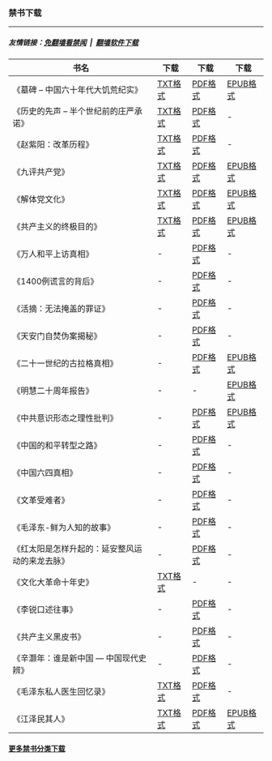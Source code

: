 ### 禁书下载

---
##### 友情链接：[免翻墙看禁闻](https://github.com/gfw-breaker/banned-news3) &nbsp;|&nbsp; [翻墙软件下载](https://github.com/gfw-breaker/nogfw)

| 书名 | 下载 | 下载 | 下载 |
|---|---|---|---|
| 《墓碑 – 中国六十年代大饥荒纪实》 | [TXT格式](http://192.248.146.163:10000/videos/books/grave-stone.txt) | [PDF格式](http://192.248.146.163:10000/videos/books/grave-stone.pdf) | [EPUB格式](http://192.248.146.163:10000/videos/books/grave-stone.epub) |
| 《历史的先声 – 半个世纪前的庄严承诺》 | [TXT格式](http://192.248.146.163:10000/videos/books/lsxs.txt) | [PDF格式](http://192.248.146.163:10000/videos/books/lsxs.pdf) | - |
| 《赵紫阳：改革历程》 | [TXT格式](http://192.248.146.163:10000/videos/books/zzy_gglc.txt) | [PDF格式](http://192.248.146.163:10000/videos/books/zzy_gglc.pdf) | - |
| 《九评共产党》 | [TXT格式](http://192.248.146.163:10000/videos/books/9ping.txt) | [PDF格式](http://192.248.146.163:10000/videos/books/9ping.pdf) | [EPUB格式](http://192.248.146.163:10000/videos/books/9ping.epub) |
| 《解体党文化》 | [TXT格式](http://192.248.146.163:10000/videos/books/jtdwh.txt) | [PDF格式](http://192.248.146.163:10000/videos/books/jtdwh.pdf) | [EPUB格式](http://192.248.146.163:10000/videos/books/jtdwh.epub) |
| 《共产主义的终极目的》 | [TXT格式](http://192.248.146.163:10000/videos/books/gczy.txt) | [PDF格式](http://192.248.146.163:10000/videos/books/gczy.pdf) | [EPUB格式](http://192.248.146.163:10000/videos/books/gczy.epub) |
| 《万人和平上访真相》 | - | [PDF格式](http://192.248.146.163:10000/videos/books/425.pdf) | - |
| 《1400例谎言的背后》 | - | [PDF格式](http://192.248.146.163:10000/videos/books/1400zx.pdf) | - |
| 《活摘：无法掩盖的罪证》 | - | [PDF格式](http://192.248.146.163:10000/videos/books/organ.pdf) | - |
| 《天安门自焚伪案揭秘》 | - | [PDF格式](http://192.248.146.163:10000/videos/books/zifen.pdf) | - |
| 《二十一世纪的古拉格真相》 | - | [PDF格式](http://192.248.146.163:10000/videos/books/glg.pdf) | [EPUB格式](http://192.248.146.163:10000/videos/books/glg.epub) |
| 《明慧二十周年报告》 | - | - | [EPUB格式](http://192.248.146.163:10000/videos/books/mh-20.epub) |
| 《中共意识形态之理性批判》 | - | [PDF格式](http://192.248.146.163:10000/videos/books/zgysxt.pdf) | [EPUB格式](http://192.248.146.163:10000/videos/books/zgysxt.epub) |
| 《中国的和平转型之路》 | - | [PDF格式](http://192.248.146.163:10000/videos/books/hpzx.pdf) | - |
| 《中国六四真相》 | - | [PDF格式](http://192.248.146.163:10000/videos/books/64.pdf) | - |
| 《文革受难者》 | - | [PDF格式](http://192.248.146.163:10000/videos/books/wenge-victims.pdf) | - |
| 《毛泽东-鲜为人知的故事》 | - | [PDF格式](http://192.248.146.163:10000/videos/books/mzd.pdf) | - |
| 《红太阳是怎样升起的：延安整风运动的来龙去脉》 | - | [PDF格式](http://192.248.146.163:10000/videos/books/yanan.pdf) | - |
| 《文化大革命十年史》 | [TXT格式](http://192.248.146.163:10000/videos/books/wenge_10years.txt) | - | - |
| 《李锐口述往事》 | - | [PDF格式](http://192.248.146.163:10000/videos/books/LiRui.pdf) | - |
| 《共产主义黑皮书》 | - | [PDF格式](http://192.248.146.163:10000/videos/books/blackbook.pdf) | - |
| 《辛灏年：谁是新中国 — 中国现代史辨》 | - | [PDF格式](http://192.248.146.163:10000/videos/books/newchina.pdf) | - |
| 《毛泽东私人医生回忆录》 | [TXT格式](http://192.248.146.163:10000/videos/books/mzdyshyl.txt) | [PDF格式](http://192.248.146.163:10000/videos/books/mzdyshyl.pdf) | - |
| 《江泽民其人》 | [TXT格式](http://192.248.146.163:10000/videos/books/jzm.txt) | [PDF格式](http://192.248.146.163:10000/videos/books/jzm.pdf) | [EPUB格式](http://192.248.146.163:10000/videos/books/jzm.epub) |
#### [更多禁书分类下载](http://192.248.146.163:10000/videos/books/other)
